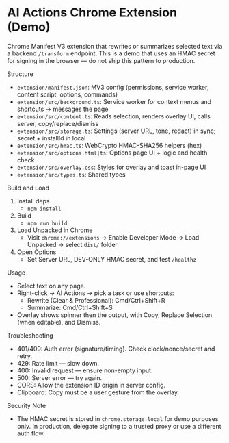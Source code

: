 # AI Actions Chrome Extension (Demo)

Chrome Manifest V3 extension that rewrites or summarizes selected text via a backend `/transform` endpoint. This is a demo that uses an HMAC secret for signing in the browser — do not ship this pattern to production.

Structure
- `extension/manifest.json`: MV3 config (permissions, service worker, content script, options, commands)
- `extension/src/background.ts`: Service worker for context menus and shortcuts → messages the page
- `extension/src/content.ts`: Reads selection, renders overlay UI, calls server, copy/replace/dismiss
- `extension/src/storage.ts`: Settings (server URL, tone, redact) in sync; secret + installId in local
- `extension/src/hmac.ts`: WebCrypto HMAC-SHA256 helpers (hex)
- `extension/src/options.html|ts`: Options page UI + logic and health check
- `extension/src/overlay.css`: Styles for overlay and toast in-page UI
- `extension/src/types.ts`: Shared types

Build and Load
1. Install deps
	- `npm install`
2. Build
	- `npm run build`
3. Load Unpacked in Chrome
	- Visit `chrome://extensions` → Enable Developer Mode → Load Unpacked → select `dist/` folder
4. Open Options
	- Set Server URL, DEV-ONLY HMAC secret, and test `/healthz`

Usage
- Select text on any page.
- Right-click → AI Actions → pick a task or use shortcuts:
  - Rewrite (Clear & Professional): Cmd/Ctrl+Shift+R
  - Summarize: Cmd/Ctrl+Shift+S
- Overlay shows spinner then the output, with Copy, Replace Selection (when editable), and Dismiss.

Troubleshooting
- 401/409: Auth error (signature/timing). Check clock/nonce/secret and retry.
- 429: Rate limit — slow down.
- 400: Invalid request — ensure non-empty input.
- 500: Server error — try again.
- CORS: Allow the extension ID origin in server config.
- Clipboard: Copy must be a user gesture from the overlay.

Security Note
- The HMAC secret is stored in `chrome.storage.local` for demo purposes only. In production, delegate signing to a trusted proxy or use a different auth flow.
